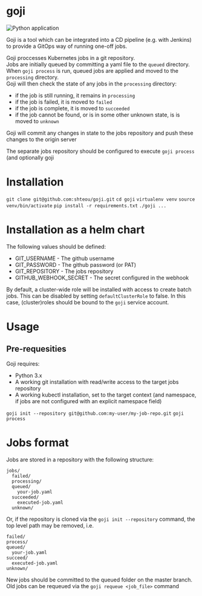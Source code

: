 # goji

![Python application](https://github.com/shteou/goji/workflows/Python%20application/badge.svg)

Goji is a tool which can be integrated into a CD pipeline (e.g. with Jenkins) to provide a
GitOps way of running one-off jobs.

Goji proccesses Kubernetes jobs in a git repository.  
Jobs are initially queued by committing a yaml file to the `queued` directory.  
When `goji process` is run, queued jobs are applied and moved to the `processing` directory.  
Goji will then check the state of any jobs in the `processing` directory:
  - if the job is still running, it remains in `processing`
  - if the job is failed, it is moved to `failed`
  - if the job is complete, it is moved to `succeeded`
  - if the job cannot be found, or is in some other unknown state, is is moved to `unknown`

Goji will commit any changes in state to the jobs repository and push these changes to the origin server

The separate jobs repository should be configured to execute `goji process` (and optionally goji

# Installation

`git clone git@github.com:shteou/goji.git`
`cd goji`
`virtualenv venv`
`source venv/bin/activate`
`pip install -r requirements.txt`
`./goji ...`

# Installation as a helm chart

The following values should be defined:

- GIT_USERNAME          - The github username
- GIT_PASSWORD          - The github password (or PAT)
- GIT_REPOSITORY        - The jobs repository
- GITHUB_WEBHOOK_SECRET - The secret configured in the webhook

By default, a cluster-wide role will be installed with access to create batch jobs.
This can be disabled by setting `defaultClusterRole` to false.
In this case, (cluster)roles should be bound to the `goji` service account.

# Usage

## Pre-requesities

Goji requires:

  - Python 3.x
  - A working git installation with read/write access to the target jobs repository
  - A working kubectl installation, set to the target context (and namespace, if jobs are not
    configured with an explicit namespace field)

`goji init --repository git@github.com:my-user/my-job-repo.git`
`goji process`

# Jobs format

Jobs are stored in a repository with the following structure:

```
jobs/
  failed/
  processing/
  queued/
    your-job.yaml
  succeeded/
    executed-job.yaml
  unknown/
```

Or, if the repository is cloned via the `goji init --repository` command, the top level path may be
removed, i.e.

```
failed/
process/
queued/
  your-job.yaml
succeed/
  executed-job.yaml
unknown/
```

New jobs should be committed to the queued folder on the master branch.  
Old jobs can be requeued via the `goji requeue <job_file>` command
